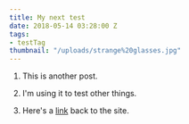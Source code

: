 ```yaml
---
title: My next test
date: 2018-05-14 03:28:00 Z
tags:
- testTag
thumbnail: "/uploads/strange%20glasses.jpg"
---
```


1. This is another post.

2. I'm using it to test other things.

3. Here's a [link]({{site.url}}) back to the site.